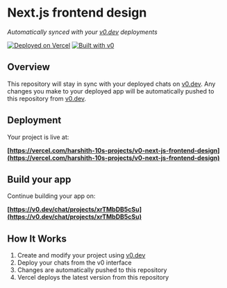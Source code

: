 # Next.js frontend design

*Automatically synced with your [v0.dev](https://v0.dev) deployments*

[![Deployed on Vercel](https://img.shields.io/badge/Deployed%20on-Vercel-black?style=for-the-badge&logo=vercel)](https://vercel.com/harshith-10s-projects/v0-next-js-frontend-design)
[![Built with v0](https://img.shields.io/badge/Built%20with-v0.dev-black?style=for-the-badge)](https://v0.dev/chat/projects/xrTMbDB5cSu)

## Overview

This repository will stay in sync with your deployed chats on [v0.dev](https://v0.dev).
Any changes you make to your deployed app will be automatically pushed to this repository from [v0.dev](https://v0.dev).

## Deployment

Your project is live at:

**[https://vercel.com/harshith-10s-projects/v0-next-js-frontend-design](https://vercel.com/harshith-10s-projects/v0-next-js-frontend-design)**

## Build your app

Continue building your app on:

**[https://v0.dev/chat/projects/xrTMbDB5cSu](https://v0.dev/chat/projects/xrTMbDB5cSu)**

## How It Works

1. Create and modify your project using [v0.dev](https://v0.dev)
2. Deploy your chats from the v0 interface
3. Changes are automatically pushed to this repository
4. Vercel deploys the latest version from this repository